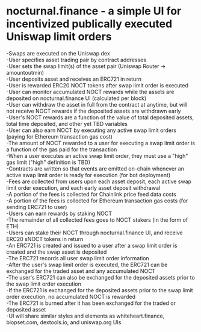 # nocturnal.finance - a simple UI for incentivized publically executed Uniswap limit orders

-Swaps are executed on the Uniswap dex  
-User specifies asset trading pair by contract addresses  
-User sets the swap limit(s) of the asset pair (Uniswap Router -> amountoutmin)  
-User deposits asset and receives an ERC721 in return  
-User is rewarded ERC20 NOCT tokens after swap limit order is executed  
-User can monitor accumulated NOCT rewards while the assets are deposited on nocturnal.finance UI (calculated per block)  
-User can withdraw the asset in full from the contract at anytime, but will not receive NOCT rewards if the deposited assets are withdrawn early   
-User's NOCT rewards are a function of the value of total deposited assets, total time deposited, and other yet TBD variables  
-User can also earn NOCT by executing any active swap limit orders (paying for Ethereum transaction gas cost)  
-The amount of NOCT rewarded to a user for executing a swap limit order is a function of the gas paid for the transaction  
-When a user executes an active swap limit order, they must use a "high" gas limit ("high" definition is TBD)  
-Contracts are written so that events are emitted on-chain whenever an active swap limit order is ready for execution (for bot deployment)  
-Fees are collected from users upon each asset deposit, each active swap limit order execution, and each early asset deposit withdrawal  
-A portion of the fees is collected for Chainlink price feed data costs  
-A portion of the fees is collected for Ethereum transaction gas costs (for sending ERC721 to user)  
-Users can earn rewards by staking NOCT  
-The remainder of all collected fees goes to NOCT stakers (in the form of ETH)  
-Users can stake their NOCT through nocturnal.finance UI, and receive ERC20 sNOCT tokens in return  
-An ERC721 is created and issued to a user after a swap limit order is created and the swap asset is deposited  
-The ERC721 records all user swap limit order information  
-After the user's swap limit order is executed, the ERC721 can be exchanged for the traded asset and any accumulated NOCT  
-The user's ERC721 can also be exchanged for the deposited assets prior to the swap limit order execution  
-If the ERC721 is exchanged for the deposited assets prior to the swap limit order execution, no accumulated NOCT is rewarded    
-The ERC721 is burned after it has been exchanged for the traded or deposited asset  
-UI will share similar styles and elements as whiteheart.finance, biopset.com, dextools.io, and uniswap.org UIs    
